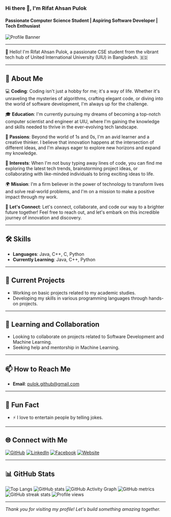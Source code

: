### Hi there 👋, I'm Rifat Ahsan Pulok
#### Passionate Computer Science Student | Aspiring Software Developer | Tech Enthusiast

![Profile Banner](https://ibb.co/37HYF5k)

---

👋 Hello! I'm Rifat Ahsan Pulok, a passionate CSE student from the vibrant tech hub of United International University (UIU) in Bangladesh. 🇧🇩

---

## 🚀 About Me

💻 **Coding**: Coding isn't just a hobby for me; it's a way of life. Whether it's unraveling the mysteries of algorithms, crafting elegant code, or diving into the world of software development, I'm always up for the challenge.

🎓 **Education**: I'm currently pursuing my dreams of becoming a top-notch computer scientist and engineer at UIU, where I'm gaining the knowledge and skills needed to thrive in the ever-evolving tech landscape.

🌟 **Passions**: Beyond the world of 1s and 0s, I'm an avid learner and a creative thinker. I believe that innovation happens at the intersection of different ideas, and I'm always eager to explore new horizons and expand my knowledge.

🎯 **Interests**: When I'm not busy typing away lines of code, you can find me exploring the latest tech trends, brainstorming project ideas, or collaborating with like-minded individuals to bring exciting ideas to life.

🌍 **Mission**: I'm a firm believer in the power of technology to transform lives and solve real-world problems, and I'm on a mission to make a positive impact through my work.

🤝 **Let's Connect**: Let's connect, collaborate, and code our way to a brighter future together! Feel free to reach out, and let's embark on this incredible journey of innovation and discovery.

---

## 🛠 Skills

- **Languages**: Java, C++, C, Python
- **Currently Learning**: Java, C++, Python

---

## 🔭 Current Projects

- Working on basic projects related to my academic studies.
- Developing my skills in various programming languages through hands-on projects.

---

## 🌱 Learning and Collaboration

- Looking to collaborate on projects related to Software Development and Machine Learning.
- Seeking help and mentorship in Machine Learning.

---

## 📫 How to Reach Me

- **Email**: [pulok.github@gmail.com](mailto:pulok.github@gmail.com)

---

## 🌟 Fun Fact

- ⚡ I love to entertain people by telling jokes.

---

## 🌐 Connect with Me

[![GitHub](https://img.shields.io/badge/GitHub-100000?style=for-the-badge&logo=github&logoColor=white)](https://github.com/rifatahsanpul0k)
[![LinkedIn](https://img.shields.io/badge/LinkedIn-0A66C2?style=for-the-badge&logo=linkedin&logoColor=white)](https://www.linkedin.com/in/https://ibb.co/37HYF5k/)
[![Facebook](https://img.shields.io/badge/Facebook-1877F2?style=for-the-badge&logo=facebook&logoColor=white)](https://www.facebook.com/facebook.com/profile.php?id=100068327300712)
[![Website](https://img.shields.io/badge/Website-000000?style=for-the-badge&logo=icloud&logoColor=white)](https://webli-bd.com)

---

## 📊 GitHub Stats

![Top Langs](https://github-readme-stats.vercel.app/api/top-langs/?username=rifatahsanpul0k)
![GitHub stats](https://github-readme-stats.vercel.app/api?username=rifatahsanpul0k&show_icons=true&count_private=true)
![GitHub Activity Graph](https://activity-graph.herokuapp.com/graph?username=rifatahsanpul0k)
![GitHub metrics](https://metrics.lecoq.io/rifatahsanpul0k)
![GitHub streak stats](https://streak-stats.demolab.com/?user=rifatahsanpul0k)
![Profile views](https://gpvc.arturio.dev/rifatahsanpul0k)

---

*Thank you for visiting my profile! Let's build something amazing together.*
